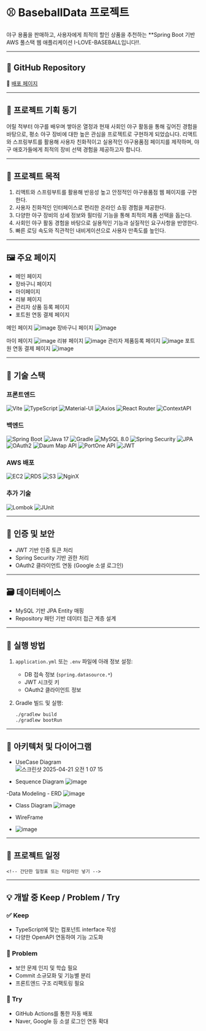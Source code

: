 # ⚾ BaseballData 프로젝트

야구 용품을 판매하고, 사용자에게 최적의 할인 상품을 추천하는 **Spring Boot 기반 AWS 풀스택 웹 애플리케이션 I-LOVE-BASEBALL입니다!!.

---

## 🔗 GitHub Repository  

🚀 [배포 페이지](https://baseball.teamace.shop/)

---

## 🧠 프로젝트 기획 동기
어릴 적부터 야구를 배우며 쌓아온 열정과 현재 사회인 야구 활동을 통해 깊어진 경험을 바탕으로, 
평소 야구 장비에 대한 높은 관심을 프로젝트로 구현하게 되었습니다. 
리액트와 스프링부트를 활용해 사용자 친화적이고 실용적인 야구용품점 페이지를 제작하며, 
야구 애호가들에게 최적의 장비 선택 경험을 제공하고자 합니다.

---

## 🎯 프로젝트 목적

1. 리액트와 스프링부트를 활용해 반응성 높고 안정적인 야구용품점 웹 페이지를 구현한다.
2. 사용자 친화적인 인터페이스로 편리한 온라인 쇼핑 경험을 제공한다.
3. 다양한 야구 장비의 상세 정보와 필터링 기능을 통해 최적의 제품 선택을 돕는다.
4. 사회인 야구 활동 경험을 바탕으로 실용적인 기능과 실질적인 요구사항을 반영한다.
5. 빠른 로딩 속도와 직관적인 내비게이션으로 사용자 만족도를 높인다.


---

## 🖼 주요 페이지

- 메인 페이지  
- 장바구니 페이지  
- 마이페이지  
- 리뷰 페이지  
- 관리자 상품 등록 페이지  
- 포트원 연동 결제 페이지  

 메인 페이지
![image](https://github.com/user-attachments/assets/ce0bcb60-52e0-4f1e-ab7f-6dc1f436e631)
장바구니 페이지
![image](https://github.com/user-attachments/assets/697b6f93-4ff8-477e-bdad-be9eda754c43)

마이 페이지
![image](https://github.com/user-attachments/assets/d7da3f0c-938c-43c6-b469-08d168325460)
리뷰 페이지
![image](https://github.com/user-attachments/assets/d91b6651-1dc9-4140-a9b3-020fad3da769)
관리자 제품등록 페이지
![image](https://github.com/user-attachments/assets/80078c82-35f8-40b6-b4d0-76a66b91bd99)
포트원 연동 결제 페이지
![image](https://github.com/user-attachments/assets/a4bdb4f4-07cd-442a-bab8-9d4dbd1fc127)



---

## 🧰 기술 스택

### 프론트엔드
![Vite](https://img.shields.io/badge/Vite-646CFF?style=flat&logo=vite&logoColor=white)
![TypeScript](https://img.shields.io/badge/TypeScript-3178C6?style=flat&logo=typescript&logoColor=white)
![Material-UI](https://img.shields.io/badge/Material--UI-0081CB?style=flat&logo=material-ui&logoColor=white)
![Axios](https://img.shields.io/badge/Axios-5A29E4?style=flat&logo=axios&logoColor=white)
![React Router](https://img.shields.io/badge/React_Router-CA4245?style=flat&logo=react-router&logoColor=white)
![ContextAPI](https://img.shields.io/badge/ContextAPI-61DAFB?style=flat&logo=react&logoColor=black)


### 백엔드
![Spring Boot](https://img.shields.io/badge/Spring_Boot-6DB33F?style=flat&logo=spring-boot&logoColor=white)
![Java 17](https://img.shields.io/badge/Java_17-ED8B00?style=flat&logo=java&logoColor=white)
![Gradle](https://img.shields.io/badge/Gradle-02303A?style=flat&logo=gradle&logoColor=white)
![MySQL 8.0](https://img.shields.io/badge/MySQL_8.0-4479A1?style=flat&logo=mysql&logoColor=white)
![Spring Security](https://img.shields.io/badge/Spring_Security-6DB33F?style=flat&logo=spring-security&logoColor=white)
![JPA](https://img.shields.io/badge/JPA-6DB33F?style=flat&logo=hibernate&logoColor=white)
![OAuth2](https://img.shields.io/badge/OAuth2-000000?style=flat&logo=oauth&logoColor=white)
![Daum Map API](https://img.shields.io/badge/Daum_Map_API-FFCD00?style=flat&logo=kakao&logoColor=black)
![PortOne API](https://img.shields.io/badge/PortOne_API-FF6200?style=flat&logo=portone&logoColor=white)
![JWT](https://img.shields.io/badge/JWT-000000?style=flat&logo=json-web-tokens&logoColor=white)


### AWS 배포
![EC2](https://img.shields.io/badge/EC2-FF9900?style=flat&logo=amazon-ec2&logoColor=white)
![RDS](https://img.shields.io/badge/RDS-527FFF?style=flat&logo=amazon-rds&logoColor=white)
![S3](https://img.shields.io/badge/S3-569A31?style=flat&logo=amazon-s3&logoColor=white)
![NginX](https://img.shields.io/badge/NginX-009639?style=flat&logo=nginx&logoColor=white)



### 추가 기술
![Lombok](https://img.shields.io/badge/Lombok-FF4500?style=flat&logo=lombok&logoColor=white)
![JUnit](https://img.shields.io/badge/JUnit-25A162?style=flat&logo=junit5&logoColor=white)

---

## 🔐 인증 및 보안

- JWT 기반 인증 토큰 처리  
- Spring Security 기반 권한 처리  
- OAuth2 클라이언트 연동 (Google 소셜 로그인)

---

## 🗃 데이터베이스

- MySQL 기반 JPA Entity 매핑  
- Repository 패턴 기반 데이터 접근 계층 설계

---

## 🚀 실행 방법

1. `application.yml` 또는 `.env` 파일에 아래 정보 설정:
   - DB 접속 정보 (`spring.datasource.*`)
   - JWT 시크릿 키
   - OAuth2 클라이언트 정보

2. Gradle 빌드 및 실행:
   ```bash
   ./gradlew build
   ./gradlew bootRun
   ```

---

## 🧭 아키텍처 및 다이어그램




- UseCase Diagram  
![스크린샷 2025-04-21 오전 1 07 15](https://github.com/user-attachments/assets/aba39f55-f173-4b52-8b1e-401b134be7d7)





- Sequence Diagram
![image](https://github.com/user-attachments/assets/2c327273-20dc-43ca-9764-d732c71359ac)



-Data Modeling - ERD
![image](https://github.com/user-attachments/assets/b3637413-218d-47da-88b1-5f450837158c)



- Class Diagram
![image](https://github.com/user-attachments/assets/8b781c7c-c150-4274-9cd2-d83da8e123b4)



- WireFrame
- ![image](https://github.com/user-attachments/assets/6678a333-96f0-4d21-84ef-25faccaa370b)







---

## 📆 프로젝트 일정
`<!-- 간단한 일정표 또는 타임라인 넣기 -->`

---

## 💡 개발 중 Keep / Problem / Try

### ✅ Keep
- TypeScript에 맞는 컴포넌트 interface 작성  
- 다양한 OpenAPI 연동하여 기능 고도화

### 🐞 Problem
- 보안 문제 인지 및 학습 필요  
- Commit 소규모화 및 기능별 분리  
- 프론트엔드 구조 리팩토링 필요

### 🚀 Try
- GitHub Actions를 통한 자동 배포  
- Naver, Google 등 소셜 로그인 연동 확대
